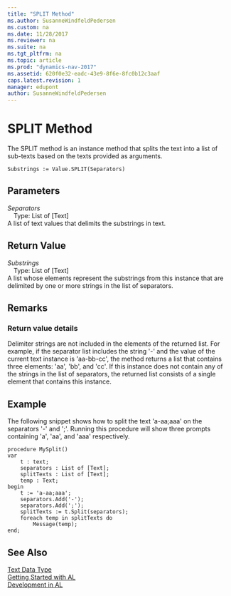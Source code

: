 ```yaml
---
title: "SPLIT Method"
ms.author: SusanneWindfeldPedersen
ms.custom: na
ms.date: 11/28/2017
ms.reviewer: na
ms.suite: na
ms.tgt_pltfrm: na
ms.topic: article
ms.prod: "dynamics-nav-2017"
ms.assetid: 620f0e32-eadc-43e9-8f6e-8fc0b12c3aaf
caps.latest.revision: 1
manager: edupont
author: SusanneWindfeldPedersen
---
```


# SPLIT Method

The SPLIT method is an instance method that splits the text into a list of sub-texts based on the texts provided as arguments.
```
Substrings := Value.SPLIT(Separators)
```
## Parameters
*Separators*    
&emsp;Type: List of [Text]  
A list of text values that delimits the substrings in text.

## Return Value
*Substrings*  
&emsp;Type: List of [Text]  
A list whose elements represent the substrings from this instance that are delimited by one or more strings in the list of separators.

## Remarks 

### Return value details
Delimiter strings are not included in the elements of the returned list. For example, if the separator list includes the string '-' and the value of the current text instance is 'aa-bb-cc', the method returns a list that contains three elements: 'aa', 'bb', and 'cc'.
If this instance does not contain any of the strings in the list of separators, the returned list consists of a single element that contains this instance.

## Example
The following snippet shows how to split the text 'a-aa;aaa' on the separators '-' and ';'. Running this procedure will show three prompts containing 'a', 'aa', and 'aaa' respectively.

```  
procedure MySplit()
var 
    t : text;
    separators : List of [Text];
    splitTexts : List of [Text];
    temp : Text;
begin
    t := 'a-aa;aaa';
    separators.Add('-');
    separators.Add(';');
    splitTexts := t.Split(separators);
    foreach temp in splitTexts do
        Message(temp);
end;
``` 


## See Also
[Text Data Type](../datatypes/devenv-text-data-type.md)  
[Getting Started with AL](../devenv-get-started.md)  
[Development in AL](../devenv-dev-overview.md)  